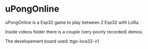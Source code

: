 # uPongOnline

uPongOnline is a Esp32 game to play between 2 Esp32 with LoRa.

Inside videos folder there is a couple (very poorly recorded) demos.

The developement board used: ttgo-lora32-v1
